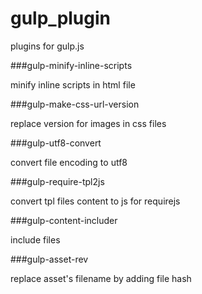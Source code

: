 gulp_plugin
===========

plugins for gulp.js

###gulp-minify-inline-scripts

minify inline scripts in html file

###gulp-make-css-url-version

replace version for images in css files

###gulp-utf8-convert

convert file encoding to utf8

###gulp-require-tpl2js

convert tpl files content to js for requirejs

###gulp-content-includer

include files

###gulp-asset-rev

replace asset's filename by adding file hash
